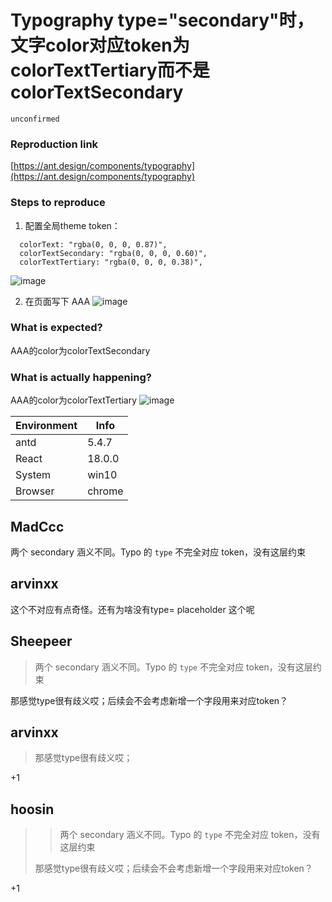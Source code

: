 # Typography type="secondary"时，文字color对应token为colorTextTertiary而不是colorTextSecondary

`unconfirmed`

### Reproduction link

[https://ant.design/components/typography](https://ant.design/components/typography)

### Steps to reproduce

1. 配置全局theme token：

```
  colorText: "rgba(0, 0, 0, 0.87)",
  colorTextSecondary: "rgba(0, 0, 0, 0.60)",
  colorTextTertiary: "rgba(0, 0, 0, 0.38)",
```

![image](https://github.com/ant-design/ant-design/assets/78125933/80cd486a-31cf-4dc9-8e02-48c8121bd87c)

2. 在页面写下 <Text type="secondary">AAA</Text>
   ![image](https://github.com/ant-design/ant-design/assets/78125933/bccb6e72-8106-4ca6-a1fa-7f2d7cd254c0)

### What is expected?

AAA的color为colorTextSecondary

### What is actually happening?

AAA的color为colorTextTertiary
![image](https://github.com/ant-design/ant-design/assets/78125933/8e7fc1c3-d313-4dd7-a147-a34d46bd375d)

| Environment | Info   |
| ----------- | ------ |
| antd        | 5.4.7  |
| React       | 18.0.0 |
| System      | win10  |
| Browser     | chrome |

<!-- generated by ant-design-issue-helper. DO NOT REMOVE -->

## MadCcc

两个 secondary 涵义不同。Typo 的 `type` 不完全对应 token，没有这层约束

## arvinxx

这个不对应有点奇怪。还有为啥没有type= placeholder 这个呢

## Sheepeer

> 两个 secondary 涵义不同。Typo 的 `type` 不完全对应 token，没有这层约束

那感觉type很有歧义哎；后续会不会考虑新增一个字段用来对应token？

## arvinxx

> 那感觉type很有歧义哎；

+1

## hoosin

> > 两个 secondary 涵义不同。Typo 的 `type` 不完全对应 token，没有这层约束
>
> 那感觉type很有歧义哎；后续会不会考虑新增一个字段用来对应token？

+1
